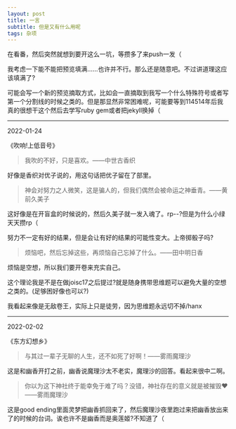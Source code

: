 ```yaml
---
layout: post
title: 一言
subtitle: 但是又有什么用呢
tags: 杂项
---
```


在看番，然后突然就想到要开这么一坑，等攒多了来push一发（

我考虑一下能不能把预览填满......也许并不行。那么还是随意吧。不过讲道理这应该填满了?

可能会写一个新的预览摘取方式，比如会一直摘取到我写一个什么特殊符号或者写第一个分割线的时候之类的。但是那显然非常困难呢，可能要等到114514年后我真的很想干这个然后去学写ruby gem或者把jekyll换掉（

-----

2022-01-24

《吹响!上低音号》

> 我吹的不好，只是喜欢。——中世古香织

好像是香织对优子说的，用这句话把优子留在了部里。

> 神会对努力之人微笑，这是骗人的，但我们偶然会被命运之神垂青。——黄前久美子

这好像是在开盲盒的时候说的，然后久美子就一发入魂了。rp--?但是为什么小绿天天攒rp（

努力不一定有好的结果，但是会让有好的结果的可能性变大。上帝掷骰子吗?

> 烦恼吧，然后忘掉这些，再烦恼自己忘掉了什么。——田中明日香

烦恼是空想，所以我们要开卷来充实自己。

这个理论我是不是在做joisc17之后提过?就是随身携带思维题可以避免大量的空想之类的。(足够困好像也可以?)

我看起来像是无敌卷王，实际上只是徒劳，因为思维题永远切不掉/hanx

-----

2022-02-02

《东方幻想乡》

> 与其过一辈子无聊的人生，还不如死了好啊！——雾雨魔理沙

这是和幽香开打之前，幽香说魔理沙太不老实，魔理沙的回答。看起来很中二啊。

> 你以为这下神社终于能幸免于难了吗？没错，神社存在的意义就是被摧毁❤——雾雨魔理沙

这是good ending里面灵梦把幽香抓回来了，然后魔理沙夜里跑过来把幽香放出来了的时候的台词。诶也许不是幽香而是奥莲姬?不知道了（